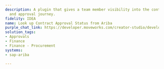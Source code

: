```yaml
---
description: A plugin that gives a team member visibility into the contract status
  and approval journey.
fidelity: IDEA
name: Look up Contract Approval Status from Ariba
purple_chat_link: https://developer.moveworks.com/creator-studio/developer-tools/purple-chat/?conversation=%7B%22startTimestamp%22%3A%2211%3A43+AM%22%2C%22messages%22%3A%5B%7B%22role%22%3A%22user%22%2C%22parts%22%3A%5B%7B%22richText%22%3A%22%3Cp%3EWhat%27s+the+status+of+Contract+ID+456123+in+SAP+Ariba%3F%3Cbr%3E%3C%2Fp%3E%22%7D%5D%7D%2C%7B%22role%22%3A%22assistant%22%2C%22parts%22%3A%5B%7B%22reasoningSteps%22%3A%5B%7B%22status%22%3A%22success%22%2C%22richText%22%3A%22%3Cp%3ESearches+SAP+Ariba+for+contract+details+using+Contract+ID+456123%3Cbr%3E%3C%2Fp%3E%22%7D%5D%7D%2C%7B%22richText%22%3A%22%3Cp%3EHere%27s+the+current+status+of+Contract+ID+456123%3A%3Cbr%3E%3C%2Fp%3E%22%7D%2C%7B%22richText%22%3A%22%3Cb%3E%3Cp%3ECurrent+Status%3A+Under+Review%3Cbr%3E%3C%2Fp%3E%3C%2Fb%3E%3Cbr%3E%3Cp%3E%3Cb%3EApproved+By%3A%3C%2Fb%3E+1%29+John+Doe+%28Procurement+Manager%29%2C+2%29+Jane+Smith+%28Finance+Director%29%3Cbr%3E%3Cb%3ENext+Steps%3A%3C%2Fb%3E+Review+by+Legal+Team+expected+by+09%2F30.%3Cbr%3E%3C%2Fp%3E%22%7D%2C%7B%22buttons%22%3A%5B%7B%22style%22%3A%22filled%22%2C%22buttonText%22%3A%22View+Full+Approval+Journey%22%7D%2C%7B%22style%22%3A%22outlined%22%2C%22buttonText%22%3A%22Send+Reminder+to+Legal+Team%22%7D%2C%7B%22style%22%3A%22outlined%22%2C%22buttonText%22%3A%22Cancel%22%7D%5D%7D%5D%7D%5D%7D
solution_tags:
- Approvals
- Finance
- Finance - Procurement
systems:
- sap-ariba

---
```

